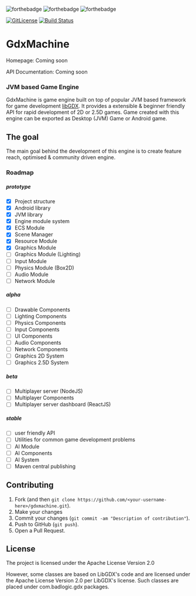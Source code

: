 ![forthebadge](https://forthebadge.com/images/badges/built-with-love.svg)
![forthebadge](https://forthebadge.com/images/badges/no-ragrets.svg)
![forthebadge](https://forthebadge.com/images/badges/gluten-free.svg)

[![GitLicense](https://gitlicense.com/badge/disgraded/gdxmachine)](https://gitlicense.com/license/disgraded/gdxmachine)
[![Build Status](https://travis-ci.com/kalevski/gdxmachine.svg?branch=master)](https://travis-ci.com/kalevski/gdxmachine)

# GdxMachine

Homepage: Coming soon

API Documentation: Coming soon

### JVM based Game Engine
GdxMachine is game engine built on top of popular JVM based framework for game development
[libGDX](https://libgdx.badlogicgames.com/).
It provides a extensible & beginner friendly API for rapid development of 2D or 2.5D games. Game created with this
engine can be exported as Desktop (JVM) Game or Android game.

## The goal
The main goal behind the development of this engine is to create feature reach, optimised & community driven engine. 

### Roadmap
##### prototype
- [x] Project structure
- [x] Android library
- [x] JVM library
- [x] Engine module system
- [x] ECS Module
- [x] Scene Manager
- [x] Resource Module
- [x] Graphics Module
- [ ] Graphics Module (Lighting)
- [ ] Input Module
- [ ] Physics Module (Box2D)
- [ ] Audio Module
- [ ] Network Module
##### alpha
- [ ] Drawable Components
- [ ] Lighting Components
- [ ] Physics Components
- [ ] Input Components
- [ ] UI Components
- [ ] Audio Components
- [ ] Network Components
- [ ] Graphics 2D System
- [ ] Graphics 2.5D System
##### beta
- [ ] Multiplayer server (NodeJS)
- [ ] Multiplayer Components
- [ ] Multiplayer server dashboard (ReactJS)
##### stable
- [ ] user friendly API
- [ ] Utilities for common game development problems
- [ ] AI Module
- [ ] AI Components
- [ ] AI System
- [ ] Maven central publishing

## Contributing

1. Fork (and then `git clone https://github.com/<your-username-here>/gdxmachine.git`).
2. Make your changes
3. Commit your changes (`git commit -am "Description of contribution"`).
4. Push to GitHub (`git push`).
5. Open a Pull Request.

## License
The project is licensed under the Apache License Version 2.0

However, some classes are based on LibGDX's code and are licensed under the Apache License Version 2.0 per LibGDX's license. Such classes are placed under com.badlogic.gdx packages.